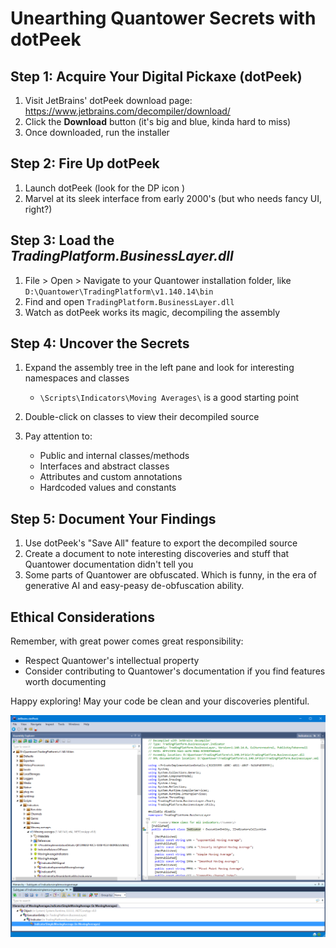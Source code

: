 # Unearthing Quantower Secrets with dotPeek

## Step 1: Acquire Your Digital Pickaxe (dotPeek)

1. Visit JetBrains' dotPeek download page: https://www.jetbrains.com/decompiler/download/
2. Click the **Download** button (it's big and blue, kinda hard to miss)
3. Once downloaded, run the installer

## Step 2: Fire Up dotPeek

1. Launch dotPeek (look for the DP icon )
2. Marvel at its sleek interface from early 2000's (but who needs fancy UI, right?)

## Step 3: Load the *TradingPlatform.BusinessLayer.dll*

1. File > Open > Navigate to your Quantower installation folder, like `D:\Quantower\TradingPlatform\v1.140.14\bin`
2. Find and open `TradingPlatform.BusinessLayer.dll`
4. Watch as dotPeek works its magic, decompiling the assembly

## Step 4: Uncover the Secrets

1. Expand the assembly tree in the left pane and look for interesting namespaces and classes
   - `\Scripts\Indicators\Moving Averages\` is a good starting point

3. Double-click on classes to view their decompiled source
4. Pay attention to:
   - Public and internal classes/methods
   - Interfaces and abstract classes
   - Attributes and custom annotations
   - Hardcoded values and constants

## Step 5: Document Your Findings

1. Use dotPeek's "Save All" feature to export the decompiled source
2. Create a document to note interesting discoveries and stuff that Quantower documentation didn't tell you
3. Some parts of Quantower are obfuscated. Which is funny, in the era of generative AI and easy-peasy de-obfuscation ability.

## Ethical Considerations

Remember, with great power comes great responsibility:
- Respect Quantower's intellectual property
- Consider contributing to Quantower's documentation if you find features worth documenting

Happy exploring! May your code be clean and your discoveries plentiful.

![dotpeek](../img/dotpeek.png)